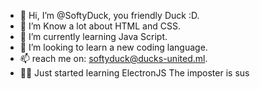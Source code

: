 - 👋 Hi, I’m @SoftyDuck, you friendly Duck :D.
- 👀 I’m Know a lot about HTML and CSS.
- 🌱 I’m currently learning Java Script.
- 💞️ I’m looking to learn a new coding language.
- 📫 reach me on: softyduck@ducks-united.ml.
- 🧑‍💻 Just started learning ElectronJS
The imposter is sus

<!---
SoftyDuck/SoftyDuck is a ✨ special ✨ repository because its `README.md` (this file) appears on your GitHub profile.
You can click the Preview link to take a look at your changes.
--->
